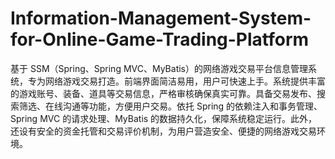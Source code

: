 # Information-Management-System-for-Online-Game-Trading-Platform
基于 SSM（Spring、Spring MVC、MyBatis）的网络游戏交易平台信息管理系统，专为网络游戏交易打造。前端界面简洁易用，用户可快速上手。系统提供丰富的游戏账号、装备、道具等交易信息，严格审核确保真实可靠。具备交易发布、搜索筛选、在线沟通等功能，方便用户交易。依托 Spring 的依赖注入和事务管理、Spring MVC 的请求处理、MyBatis 的数据持久化，保障系统稳定运行。此外，还设有安全的资金托管和交易评价机制，为用户营造安全、便捷的网络游戏交易环境。 
